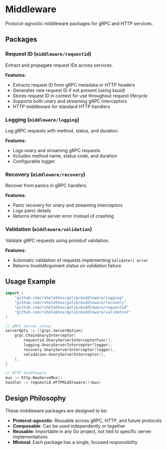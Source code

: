 # Middleware

Protocol-agnostic middleware packages for gRPC and HTTP services.

## Packages

### Request ID (`middleware/requestid`)

Extract and propagate request IDs across services.

**Features:**

- Extracts request ID from gRPC metadata or HTTP headers
- Generates new request ID if not present (using ksuid)
- Stores request ID in context for use throughout request lifecycle
- Supports both unary and streaming gRPC interceptors
- HTTP middleware for standard HTTP handlers

### Logging (`middleware/logging`)

Log gRPC requests with method, status, and duration.

**Features:**

- Logs unary and streaming gRPC requests
- Includes method name, status code, and duration
- Configurable logger

### Recovery (`middleware/recovery`)

Recover from panics in gRPC handlers.

**Features:**

- Panic recovery for unary and streaming interceptors
- Logs panic details
- Returns internal server error instead of crashing

### Validation (`middleware/validation`)

Validate gRPC requests using protobuf validation.

**Features:**

- Automatic validation of requests implementing `Validate() error`
- Returns InvalidArgument status on validation failure

## Usage Example

```go
import (
    "github.com/rshelekhov/golib/middleware/logging"
    "github.com/rshelekhov/golib/middleware/recovery"
    "github.com/rshelekhov/golib/middleware/requestid"
    "github.com/rshelekhov/golib/middleware/validation"
)

// gRPC server setup
serverOpts := []grpc.ServerOption{
    grpc.ChainUnaryInterceptor(
        requestid.UnaryServerInterceptorFunc(),
        logging.UnaryServerInterceptor(logger),
        recovery.UnaryServerInterceptor(logger),
        validation.UnaryServerInterceptor(),
    ),
}

// HTTP middleware
mux := http.NewServeMux()
handler := requestid.HTTPMiddleware()(mux)
```

## Design Philosophy

These middleware packages are designed to be:

- **Protocol-agnostic**: Reusable across gRPC, HTTP, and future protocols
- **Composable**: Can be used independently or together
- **Reusable**: Importable in any Go project, not tied to specific server implementations
- **Minimal**: Each package has a single, focused responsibility
